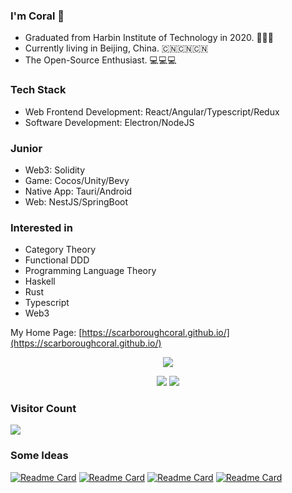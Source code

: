 ### I'm Coral 🥇

* Graduated from Harbin Institute of Technology in 2020. 🚀🚀🚀
* Currently living in Beijing, China. 🇨🇳🇨🇳🇨🇳
* The Open-Source Enthusiast. 💻💻💻

### Tech Stack

- Web Frontend Development: React/Angular/Typescript/Redux
- Software Development: Electron/NodeJS

### Junior

- Web3: Solidity
- Game: Cocos/Unity/Bevy
- Native App: Tauri/Android
- Web: NestJS/SpringBoot

### Interested in

- Category Theory
- Functional DDD
- Programming Language Theory
- Haskell
- Rust
- Typescript
- Web3

My Home Page: [https://scarboroughcoral.github.io/](https://scarboroughcoral.github.io/)



<p align="center">
  <a href="https://www.codewars.com/users/Scarborough_Coral" target="_blank"><img src="https://www.codewars.com/users/Scarborough_Coral/badges/large"/></a>
</p>
<p align="center">
  <img src="https://github-readme-stats.vercel.app/api/top-langs/?username=ScarboroughCoral&theme=prussian&hide=html,css,dockerfile,shell,ejs,stylus,javascript,vue,perl,asp,makefile&langs_count=10&count_private=true&show_icons=true&hide_border=true&layout=compact"/>
  <img src="https://github-readme-stats.vercel.app/api?username=ScarboroughCoral&count_private=true&show_icons=true&theme=prussian&include_all_commits=true&hide_border=true"/>
</p>

### Visitor Count
![](https://profile-counter.glitch.me/scarboroughcoral/count.svg)

### Some Ideas
[![Readme Card](https://github-readme-stats.vercel.app/api/pin/?username=ScarboroughCoral&repo=raytracing-in-one-weekend-rust&description_lines_count=3)](https://github.com/ScarboroughCoral/raytracing-in-one-weekend-rust)
[![Readme Card](https://github-readme-stats.vercel.app/api/pin/?username=ScarboroughCoral&repo=FlappyBird&description_lines_count=3)](https://github.com/ScarboroughCoral/FlappyBird)
[![Readme Card](https://github-readme-stats.vercel.app/api/pin/?username=ScarboroughCoral&repo=logical-foundations&description_lines_count=3)](https://github.com/ScarboroughCoral/logical-foundations)
[![Readme Card](https://github-readme-stats.vercel.app/api/pin/?username=ScarboroughCoral&repo=tauri-vite-react-template&description_lines_count=3)](https://github.com/ScarboroughCoral/tauri-vite-react-template)
